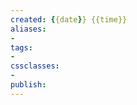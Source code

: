 ```yaml
---
created: {{date}} {{time}}
aliases: 
- 
tags:
- 
cssclasses:
- 
publish:
---
```


<!--
tags: 
-->

<!--internal
parent:: [[]]
child:: [[]]
related:: [[]]
-->

<!--external
- [ ] []()
-->
